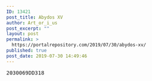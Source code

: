 ```yaml
---
ID: 13421
post_title: Abydos XV
author: Art_or_i_us
post_excerpt: ""
layout: post
permalink: >
  https://portalrepository.com/2019/07/30/abydos-xv/
published: true
post_date: 2019-07-30 14:49:46
---
```

<pre>2030069DD318</pre>